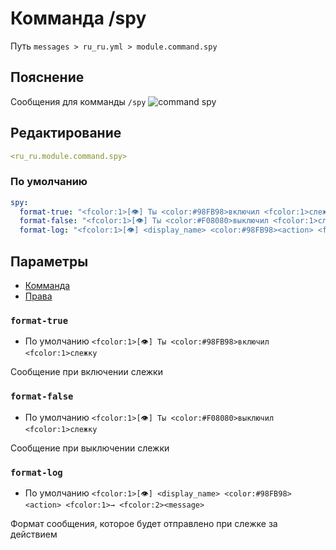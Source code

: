 # Комманда /spy
Путь `messages > ru_ru.yml > module.command.spy`

## Пояснение
Сообщения для комманды `/spy`
![command spy](/commandspy.gif)

## Редактирование
```yaml
<ru_ru.module.command.spy>
```

### По умолчанию
```yaml
spy:
  format-true: "<fcolor:1>[👁] Ты <color:#98FB98>включил <fcolor:1>слежку"
  format-false: "<fcolor:1>[👁] Ты <color:#F08080>выключил <fcolor:1>слежку"
  format-log: "<fcolor:1>[👁] <display_name> <color:#98FB98><action> <fcolor:1>→ <fcolor:2><message>"
```

## Параметры

- [Комманда](/ru/commands/module/command/spy/)
- [Права](/ru/permissions/module/command/spy/)

### `format-true`
- По умолчанию `<fcolor:1>[👁] Ты <color:#98FB98>включил <fcolor:1>слежку`

Сообщение при включении слежки

### `format-false`
- По умолчанию `<fcolor:1>[👁] Ты <color:#F08080>выключил <fcolor:1>слежку`

Сообщение при выключении слежки

### `format-log`
- По умолчанию `<fcolor:1>[👁] <display_name> <color:#98FB98><action> <fcolor:1>→ <fcolor:2><message>`

Формат сообщения, которое будет отправлено при слежке за действием

